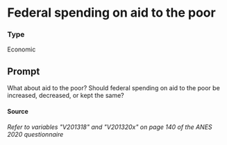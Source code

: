 # Federal spending on aid to the poor

### Type
Economic

## Prompt
What about aid to the poor? Should federal spending on aid to
the poor be increased, decreased, or kept the same?

#### Source
###### *Refer to variables "V201318" and "V201320x" on page 140 of the ANES 2020 questionnaire*
